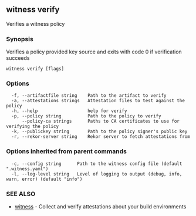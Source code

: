 ## witness verify

Verifies a witness policy

### Synopsis

Verifies a policy provided key source and exits with code 0 if verification succeeds

```
witness verify [flags]
```

### Options

```
  -f, --artifactfile string    Path to the artifact to verify
  -a, --attestations strings   Attestation files to test against the policy
  -h, --help                   help for verify
  -p, --policy string          Path to the policy to verify
      --policy-ca strings      Paths to CA certificates to use for verifying the policy
  -k, --publickey string       Path to the policy signer's public key
  -r, --rekor-server string    Rekor server to fetch attestations from
```

### Options inherited from parent commands

```
  -c, --config string      Path to the witness config file (default ".witness.yaml")
  -l, --log-level string   Level of logging to output (debug, info, warn, error) (default "info")
```

### SEE ALSO

* [witness](witness.md)	 - Collect and verify attestations about your build environments

